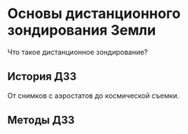 # Основы дистанционного зондирования Земли
Что такое дистанционное зондирование?
## История ДЗЗ
От снимков с аэростатов до космической съемки.
## Методы ДЗЗ

